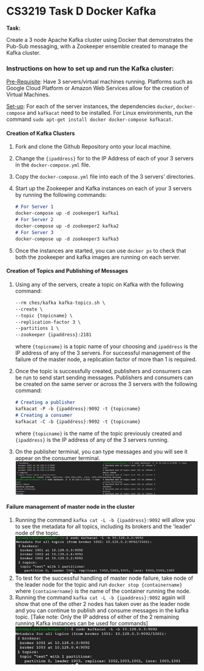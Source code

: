 # CS3219 Task D Docker Kafka

**Task:**

Create a 3 node Apache Kafka cluster using Docker that demonstrates the Pub-Sub messaging, with a Zookeeper ensemble created to manage the Kafka cluster.

### Instructions on how to set up and run the Kafka cluster:

<u>Pre-Requisite</u>: Have 3 servers/virtual machines running. Platforms such as Google Cloud Platform or Amazon Web Services allow for the creation of Virtual Machines.

<u>Set-up</u>: For each of the server instances, the dependencies `docker`, `docker-compose` and `kafkacat` need to be installed. For Linux environments, run the command `sudo apt-get install docker docker-compose kafkacat`.

#### Creation of Kafka Clusters

1. Fork and clone the Github Repository onto your local machine.  

2. Change the `{ipaddress}` for to the IP Address of each of your 3 servers in the `docker-compose.yml` file.

3. Copy the `docker-compose.yml` file into each of the 3 servers' directories.

4. Start up the Zookeeper and Kafka instances on each of your 3 servers by running the following commands:

   ```markdown
   # For Server 1
   docker-compose up -d zookeeper1 kafka1
   # For Server 2
   docker-compose up -d zookeeper2 kafka2
   # For Server 3
   docker-compose up -d zookeeper3 kafka3
   ```

5. Once the instances are started, you can use `docker ps` to check that both the zookeeper and kafka images are running on each server.

#### Creation of Topics and Publishing of Messages

1. Using any of the servers, create a topic on Kafka with the following command: 

   ```markdown
   --rm ches/kafka kafka-topics.sh \
   --create \
   --topic {topicname} \
   --replication-factor 3 \
   --partitions 1 \
   --zookeeper {ipaddress}:2181
   ```

   where `{topicname}` is a topic name of your choosing and `ipaddress` is the IP address of any of the 3 servers. For successful management of the failure of the master node, a replication factor of more than 1 is required.

2. Once the topic is successfully created, publishers and consumers can be run to send start sending messages. Publishers and consumers can be created on the same server or across the 3 servers with the following command:

   ```markdown
   # Creating a publisher
   kafkacat -P -b {ipaddress}:9092 -t {topicname}
   # Creating a consumer
   kafkacat -C -b {ipaddress}:9092 -t {topicname}
   ```

   where `{topicname}` is the name of the topic previously created and `{ipaddress}` is the IP address of any of the 3 servers running. 

3. On the publisher terminal, you can type messages and you will see it appear on the consumer terminal. ![PubSub%20Messages](./images/PubSub%20Messages.png)

#### Failure management of master node in the cluster

1. Running the command `kafka cat -L -b {ipaddress}:9092` will allow you to see the metadata for all topics, including its brokers and the 'leader' node of the topic.![Metadata%20with%203%20nodes](./images/Metadata%20with%203%20nodes.png)
2. To test for the successful handling of master node failure, take node of the leader node for the topic and run `docker stop {containername}` where `{containername}` is the name of the container running the node.
3. Running the command  `kafka cat -L -b {ipaddress}:9092` again will show that one of the other 2 nodes has taken over as the leader node and you can continue to publish and consume messages in the kafka topic. [Take note: Only the IP address of either of the 2 remaining running Kafka instances can be used for commands] ![Metadata%20with%202%20nodes](./images/Metadata%20with%202%20nodes.png)
